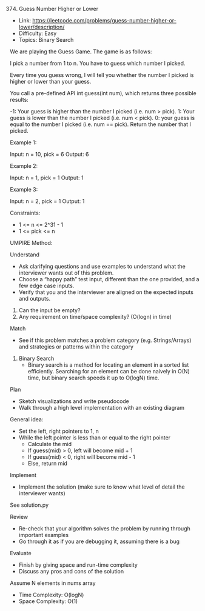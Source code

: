 374. Guess Number Higher or Lower

- Link: https://leetcode.com/problems/guess-number-higher-or-lower/description/
- Difficulty: Easy 
- Topics: Binary Search

We are playing the Guess Game. The game is as follows:

I pick a number from 1 to n. You have to guess which number I picked.

Every time you guess wrong, I will tell you whether the number I picked is higher or lower than your guess.

You call a pre-defined API int guess(int num), which returns three possible results:

-1: Your guess is higher than the number I picked (i.e. num > pick).
1: Your guess is lower than the number I picked (i.e. num < pick).
0: your guess is equal to the number I picked (i.e. num == pick).
Return the number that I picked.

Example 1:

Input: n = 10, pick = 6
Output: 6

Example 2:

Input: n = 1, pick = 1
Output: 1

Example 3:

Input: n = 2, pick = 1
Output: 1

Constraints:

- 1 <= n <= 2^31 - 1
- 1 <= pick <= n

UMPIRE Method:

Understand

- Ask clarifying questions and use examples to understand what the interviewer wants out of this problem.
- Choose a “happy path” test input, different than the one provided, and a few edge case inputs.
- Verify that you and the interviewer are aligned on the expected inputs and outputs.

1. Can the input be empty?
2. Any requirement on time/space complexity? (O(logn) in time)

Match

- See if this problem matches a problem category (e.g. Strings/Arrays) and strategies or patterns within the category

1. Binary Search
    - Binary search is a method for locating an element in a sorted list efficiently. Searching for an element can be done naively in O(N) time, but binary search speeds it up to O(logN) time.

Plan

- Sketch visualizations and write pseudocode
- Walk through a high level implementation with an existing diagram

General idea: 
- Set the left, right pointers to 1, n
- While the left pointer is less than or equal to the right pointer
    - Calculate the mid
    - If guess(mid) > 0, left will become mid + 1
    - If guess(mid) < 0, right will become mid - 1
    - Else, return mid
    
Implement

- Implement the solution (make sure to know what level of detail the interviewer wants)

See solution.py

Review

- Re-check that your algorithm solves the problem by running through important examples
- Go through it as if you are debugging it, assuming there is a bug

Evaluate

- Finish by giving space and run-time complexity
- Discuss any pros and cons of the solution

Assume N elements in nums array
- Time Complexity: O(logN)
- Space Complexity: O(1)
